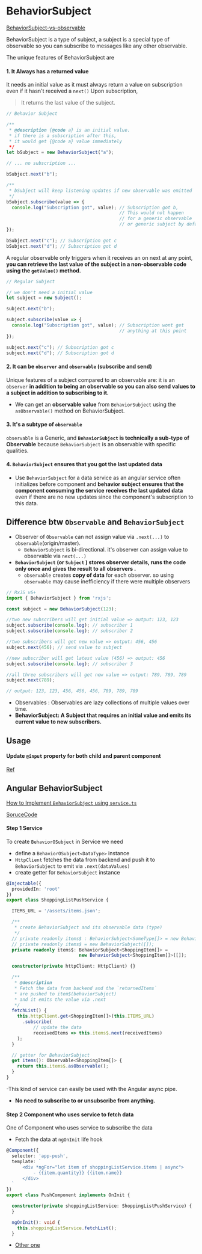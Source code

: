 # BehaviorSubject

[BehaviorSubject-vs-observable](https://stackoverflow.com/questions/39494058/behaviorsubject-vs-observable)

BehaviorSubject is a type of subject, a subject is a special type of observable so you can subscribe to messages like any other observable. 

The unique features of BehaviorSubject are

#### 1. It Always has a returned value

It needs an initial value as it must always return a value on subscription even if it hasn't received a `next()` Upon subscription,
  > It returns the last value of the subject. 

```typescript
// Behavior Subject

/**
 * @description {@code a} is an initial value. 
 * if there is a subscription after this, 
 * it would get {@code a} value immediately
 */
let bSubject = new BehaviorSubject("a"); 

// ... no subscription ...

bSubject.next("b");

/**
 * bSubject will keep listening updates if new observable was emitted 
 */
bSubject.subscribe(value => {
  console.log("Subscription got", value); // Subscription got b, 
                                          // This would not happen 
                                          // for a generic observable 
                                          // or generic subject by default
});

bSubject.next("c"); // Subscription got c 
bSubject.next("d"); // Subscription got d
```

A regular observable only triggers when it receives an on next
at any point, **you can retrieve the last value of the subject in a non-observable code using the `getValue()` method.**

```typescript
// Regular Subject

// we don't need a initial value
let subject = new Subject(); 

subject.next("b");

subject.subscribe(value => {
  console.log("Subscription got", value); // Subscription wont get 
                                          // anything at this point
});

subject.next("c"); // Subscription got c
subject.next("d"); // Subscription got d
```

#### 2. It can be `observer` and `observable` (subscribe and send)

Unique features of a subject compared to an observable are: it is an `observer` **in addition to being an observable so you can also send values to a subject in addition to subscribing to it.**

- We can get an **observable value** from `BehaviorSubject` using the `asObservable()` method on BehaviorSubject.


#### 3. It's a subtype of `observable`

`observable` is a Generic, and **`BehaviorSubject` is technically a sub-type of Observable** because `BehaviorSubject` is an observable with specific qualities.

#### 4. `BehaviorSubject` ensures that you got the last updated data

- Use `BehaviorSubject` for a data service as an angular service often initializes before component and **behavior subject ensures that the component consuming the service receives the last updated data** even if there are no new updates since the component's subscription to this data. 

## Difference btw `Observable` and `BehaviorSubject`

-  Observer of `Observable` can not assign value via `.next(...)` to` observable`(origin/master).
   - `BehaviorSubject` is bi-directional. it's observer can assign value to observable via `next(...)`
- **`BehaviorSubject` (or `Subject` ) stores observer details, runs the code only once and gives the result to all observers .**    
   - `observable` creates **copy of data** for each observer. so using `observable` may cause inefficiency if there were multiple observers  


```typescript
// RxJS v6+
import { BehaviorSubject } from 'rxjs';

const subject = new BehaviorSubject(123);

//two new subscribers will get initial value => output: 123, 123
subject.subscribe(console.log); // subscriber 1
subject.subscribe(console.log); // subscriber 2

//two subscribers will get new value => output: 456, 456
subject.next(456); // send value to subject

//new subscriber will get latest value (456) => output: 456
subject.subscribe(console.log); // subscriber 3

//all three subscribers will get new value => output: 789, 789, 789
subject.next(789);

// output: 123, 123, 456, 456, 456, 789, 789, 789
```
- Observables : Observables are lazy collections of multiple values over time.
- **BehaviorSubject: A Subject that requires an initial value and emits its current value to new subscribers.**
## Usage

#### Update `@input` property for both child and parent component

[Ref](https://stackoverflow.com/questions/46047854/how-to-update-a-component-without-refreshing-full-page-angular)

[](https://stackoverflow.com/questions/42962394/angular-2-how-to-detect-changes-in-an-array-input-property)

## Angular BehaviorSubject

[How to Implement `BehaviorSubject` using `service.ts`](https://stackoverflow.com/questions/57355066/how-to-implement-behavior-subject-using-service-in-angular-8)


[SoruceCode](https://dev.to/juliandierkes/two-ways-of-using-angular-services-with-the-httpclient-51ef)   

#### Step 1 Service
To create `BehaviorOSubject` in Service we need
- define a `BehaviorOSubject<DataType>` instance
- `HttpClient` fetches the data from  backend and push it to `BehaviorSubject` to emit via `.next(dataValues)`
- create getter for `BehaviorSubject` instance

```typescript
@Injectable({
  providedIn: 'root'
})
export class ShoppingListPushService {

  ITEMS_URL = '/assets/items.json';

  /**
   * create BehaviorSubject and its observable data (type)
   */
  // private readonly items$ : BehaviorSubject<SomeType[]> = new BehaviorSubject<SomeType[]>([]);
  // private readonly items$ = new BehaviorSubject([]);
  private readonly items$: BehaviorSubject<ShoppingItem[]> = 
                           new BehaviorSubject<ShoppingItem[]>([]);

  constructor(private httpClient: HttpClient) {}

  /**
   * @description 
   * Fetch the data from backend and the `returnedItems` 
   * are pushed to item$(behaviorSubject)
   * and it emits the value via .next
   */
  fetchList() {
    this.httpClient.get<ShoppingItem[]>(this.ITEMS_URL)
      .subscribe(
          // update the data
          receivedItems => this.items$.next(receivedItems)
    );
  }

  // getter for BehaviorSubject
  get items(): Observable<ShoppingItem[]> {
    return this.items$.asObservable();
  }
}
```
-This kind of service can easily be used with the Angular async pipe.
   - **No need to subscribe to or unsubscribe from anything.**


#### Step 2 Component who uses service to fetch data

One of Component who uses service to subscribe the data
- Fetch the data at `ngOnInit` life hook

```typescript
@Component({
  selector: 'app-push',
  template: `
      <div *ngFor="let item of shoppingListService.items | async">
          - {{item.quantity}} {{item.name}}
      </div>
  `
})
export class PushComponent implements OnInit {

  constructor(private shoppingListService: ShoppingListPushService) {
  }

  ngOnInit(): void {
    this.shoppingListService.fetchList();
  }
```

- [Other one](https://eliteionic.com/tutorials/using-behaviorsubject-to-handle-asynchronous-loading-in-ionic/)

